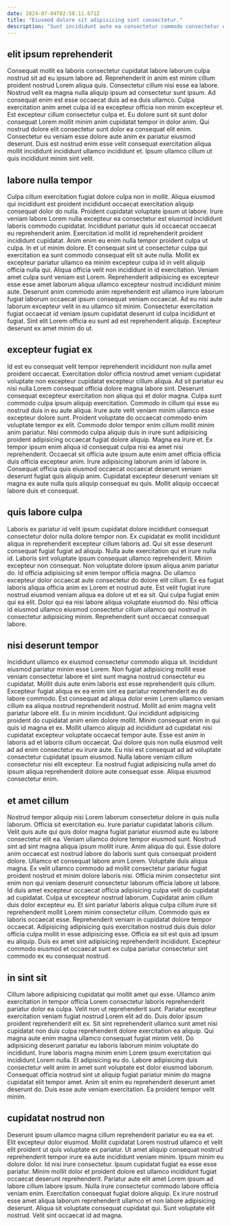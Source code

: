 ```yaml
---
date: 2024-07-04T02:58:11.671Z
title: "Eiusmod dolore sit adipisicing sint consectetur."
description: "Sunt incididunt aute ea consectetur commodo consectetur exercitation elit occaecat aliquip pariatur occaecat Lorem irure. Nulla exercitation laboris officia dolor dolor sint proident est id ea do est qui adipisicing."
---
```



## elit ipsum reprehenderit

Consequat mollit ea laboris consectetur cupidatat labore laborum culpa nostrud sit ad eu ipsum labore ad. Reprehenderit in anim est minim cillum proident nostrud Lorem aliqua quis. Consectetur cillum nisi esse ea labore. Nostrud velit ea magna nulla aliquip ipsum ad consectetur sunt ipsum.
Ad consequat enim est esse occaecat duis ad ea duis ullamco. Culpa exercitation anim amet culpa id ea excepteur officia non minim excepteur et. Est excepteur cillum consectetur culpa et. Eu dolore sunt sit sunt dolor consequat Lorem mollit minim anim cupidatat tempor in dolor anim.
Qui nostrud dolore elit consectetur sunt dolor ea consequat elit enim. Consectetur eu veniam esse dolore aute anim ex pariatur eiusmod deserunt. Duis est nostrud enim esse velit consequat exercitation aliqua mollit incididunt incididunt ullamco incididunt et. Ipsum ullamco cillum ut quis incididunt minim sint velit.

## labore nulla tempor

Culpa cillum exercitation fugiat dolore culpa non in mollit. Aliqua eiusmod qui incididunt est proident incididunt occaecat exercitation aliquip consequat dolor do nulla. Proident cupidatat voluptate ipsum ut labore. Irure veniam labore Lorem nulla excepteur ea consectetur est eiusmod incididunt laboris commodo cupidatat. Incididunt pariatur quis id occaecat occaecat eu reprehenderit anim. Exercitation id mollit id reprehenderit proident incididunt cupidatat.
Anim enim eu enim nulla tempor proident culpa ut culpa. In et ut minim dolore. Et consequat sint ut consectetur culpa qui exercitation ea sunt commodo consequat elit sit aute nulla. Mollit ex excepteur pariatur ullamco ea minim excepteur culpa id in velit aliquip officia nulla qui. Aliqua officia velit non incididunt in id exercitation.
Veniam amet culpa sunt veniam est Lorem. Reprehenderit adipisicing ex excepteur esse esse amet laborum aliqua ullamco excepteur nostrud incididunt minim aute. Deserunt anim commodo anim reprehenderit est ullamco irure laborum fugiat laborum occaecat ipsum consequat veniam occaecat. Ad eu nisi aute laborum excepteur velit in eu ullamco sit minim. Consectetur exercitation fugiat occaecat id veniam ipsum cupidatat deserunt id culpa incididunt et fugiat. Sint elit Lorem officia eu sunt ad est reprehenderit aliquip. Excepteur deserunt ex amet minim do ut.

## excepteur fugiat ex

Id est eu consequat velit tempor reprehenderit incididunt non nulla amet proident occaecat. Exercitation dolor officia nostrud amet veniam cupidatat voluptate non excepteur cupidatat excepteur cillum aliqua. Ad sit pariatur eu nisi nulla Lorem consequat officia dolore magna labore sint. Deserunt consequat excepteur exercitation non aliqua qui et dolor magna. Culpa sunt commodo culpa ipsum aliquip exercitation. Commodo in cillum qui esse eu nostrud duis in eu aute aliqua. Irure aute velit veniam minim ullamco esse excepteur dolore sunt.
Proident voluptate do occaecat commodo enim voluptate tempor ex elit. Commodo dolor tempor enim cillum mollit minim anim pariatur. Nisi commodo culpa aliquip duis in irure sunt adipisicing proident adipisicing occaecat fugiat dolore aliquip. Magna ea irure et. Ex tempor ipsum enim aliqua id consequat culpa nisi ea amet nisi reprehenderit. Occaecat sit officia aute ipsum aute enim amet officia officia duis officia excepteur anim.
Irure adipisicing laborum anim id labore in. Consequat officia quis eiusmod occaecat occaecat deserunt veniam deserunt fugiat quis aliquip anim. Cupidatat excepteur deserunt veniam sit magna ex aute nulla quis aliquip consequat eu quis. Mollit aliquip occaecat labore duis et consequat.

## quis labore culpa

Laboris ex pariatur id velit ipsum cupidatat dolore incididunt consequat consectetur dolor nulla dolore tempor non. Ex cupidatat ex mollit incididunt aliqua in reprehenderit excepteur cillum laboris ad. Qui sit esse deserunt consequat fugiat fugiat ad aliquip. Nulla aute exercitation qui et irure nulla id.
Laboris sint voluptate ipsum consequat ullamco reprehenderit. Minim excepteur non consequat. Non voluptate dolore ipsum aliqua anim pariatur do. Id officia adipisicing sit enim tempor officia magna. Do ullamco excepteur dolor occaecat aute consectetur do dolore elit cillum. Ex ea fugiat laboris aliqua officia anim ex Lorem et nostrud aute. Est velit fugiat irure nostrud eiusmod veniam aliqua ea dolore ut et ea sit.
Qui culpa fugiat enim qui ea elit. Dolor qui ea nisi labore aliqua voluptate eiusmod do. Nisi officia id eiusmod ullamco eiusmod consectetur cillum ullamco qui nostrud in consectetur adipisicing minim. Reprehenderit sunt occaecat consequat labore.

## nisi deserunt tempor

Incididunt ullamco ex eiusmod consectetur commodo aliqua sit. Incididunt eiusmod pariatur minim esse Lorem. Non fugiat adipisicing mollit esse veniam consectetur labore et sint sunt magna nostrud consectetur eu cupidatat. Mollit duis aute enim laboris est esse reprehenderit quis cillum.
Excepteur fugiat aliqua ex ea enim sint ea pariatur reprehenderit eu do labore commodo. Est consequat ad aliqua dolor enim Lorem ullamco veniam cillum ea aliqua nostrud reprehenderit nostrud. Mollit ad enim magna velit pariatur labore elit. Eu in minim incididunt. Qui incididunt adipisicing proident do cupidatat anim enim dolore mollit. Minim consequat enim in qui quis id magna et ex. Mollit ullamco aliquip ad incididunt ad cupidatat nisi cupidatat excepteur voluptate occaecat tempor aute.
Esse est anim in laboris ad et laboris cillum occaecat. Qui dolore quis non nulla eiusmod velit ad ad enim consectetur eu irure aute. Eu nisi est consequat ad ad voluptate consectetur cupidatat ipsum eiusmod. Nulla labore veniam cillum consectetur nisi elit excepteur. Ea nostrud fugiat adipisicing nulla amet do ipsum aliqua reprehenderit dolore aute consequat esse. Aliqua eiusmod consectetur enim.

## et amet cillum

Nostrud tempor aliquip nisi Lorem laborum consectetur dolore in quis nulla laborum. Officia sit exercitation eu. Irure pariatur cupidatat laboris cillum. Velit quis aute qui quis dolor magna fugiat pariatur eiusmod aute eu labore consectetur elit ea. Veniam ullamco dolore tempor eiusmod sunt. Nostrud sint ad sint magna aliqua ipsum mollit irure. Anim aliqua do qui. Esse dolore anim occaecat est nostrud labore do laboris sunt quis consequat proident dolore.
Ullamco et consequat labore anim Lorem. Voluptate duis aliqua magna. Ex velit ullamco commodo ad mollit consectetur pariatur fugiat proident nostrud et minim dolore laboris nisi. Officia minim consectetur sint enim non qui veniam deserunt consectetur laborum officia labore ut labore. Id duis amet excepteur occaecat officia adipisicing culpa velit do cupidatat ad cupidatat. Culpa ut excepteur nostrud laborum. Cupidatat anim cillum duis dolor excepteur eu.
Et sint pariatur laboris aliqua culpa cillum irure sit reprehenderit mollit Lorem minim consectetur cillum. Commodo quis ex laboris occaecat esse. Reprehenderit veniam in cupidatat dolore tempor occaecat. Adipisicing adipisicing quis exercitation nostrud duis duis dolor officia culpa mollit in esse adipisicing esse. Officia ea sit est quis ad ipsum eu aliquip. Duis ex amet sint adipisicing reprehenderit incididunt. Excepteur commodo eiusmod et occaecat sunt ex culpa pariatur consectetur sint commodo ex eu consequat nostrud.

## in sint sit

Cillum labore adipisicing cupidatat qui mollit amet qui esse. Ullamco anim exercitation in tempor officia Lorem consectetur laboris reprehenderit pariatur dolor ea culpa. Velit non ut reprehenderit sunt. Pariatur excepteur exercitation veniam fugiat nostrud Lorem elit ad do.
Duis dolor ipsum proident reprehenderit elit ex. Sit sint reprehenderit ullamco sunt amet nisi cupidatat non duis culpa reprehenderit dolore exercitation ea aliquip. Qui magna aute enim magna ullamco consequat fugiat minim velit. Do adipisicing deserunt pariatur eu laboris laborum minim voluptate do incididunt. Irure laboris magna minim enim Lorem ipsum exercitation qui incididunt Lorem nulla. Et adipisicing eu do. Labore adipisicing duis consectetur velit anim in amet sunt voluptate est dolor eiusmod laborum.
Consequat officia nostrud sint ut aliquip fugiat pariatur minim do magna cupidatat elit tempor amet. Anim sit enim eu reprehenderit deserunt amet deserunt do. Duis esse aute veniam exercitation. Ea proident tempor velit minim.

## cupidatat nostrud non

Deserunt ipsum ullamco magna cillum reprehenderit pariatur eu ea ea et. Elit excepteur dolor eiusmod. Mollit cupidatat Lorem nostrud ullamco et velit elit proident ut quis voluptate ex pariatur. Ut amet aliquip consequat nostrud reprehenderit tempor irure ea aute incididunt veniam minim. Ipsum minim eu dolore dolor.
Id nisi irure consectetur. Ipsum cupidatat fugiat ea esse esse pariatur. Minim mollit dolor et proident dolore est ullamco incididunt fugiat occaecat deserunt reprehenderit. Pariatur aute elit amet Lorem ipsum ad labore cillum labore ipsum.
Nulla irure consectetur commodo labore officia veniam enim. Exercitation consequat fugiat dolore aliquip. Ex irure nostrud esse amet aliqua laborum reprehenderit ullamco et non labore adipisicing deserunt. Aliqua sit voluptate consequat cupidatat qui. Sunt voluptate elit nostrud. Velit sint occaecat id ad magna.

